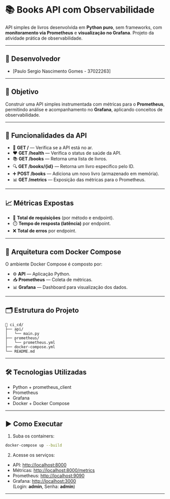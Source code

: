 
# 📚 Books API com Observabilidade

API simples de livros desenvolvida em **Python puro**, sem frameworks, com **monitoramento via Prometheus** e **visualização no Grafana**. Projeto da atividade prática de observabilidade.

---

## 👤 Desenvolvedor

- [Paulo Sergio Nascimento Gomes - 37022263]

---

## 🧠 Objetivo

Construir uma API simples instrumentada com métricas para o **Prometheus**, permitindo análise e acompanhamento no **Grafana**, aplicando conceitos de observabilidade.

---

## 🚀 Funcionalidades da API

- 🔗 **GET /** — Verifica se a API está no ar.
- ❤️ **GET /health** — Verifica o status de saúde da API.
- 📚 **GET /books** — Retorna uma lista de livros.
- 🔍 **GET /books/{id}** — Retorna um livro específico pelo ID.
- ➕ **POST /books** — Adiciona um novo livro (armazenado em memória).
- 📊 **GET /metrics** — Exposição das métricas para o Prometheus.

---

## 📈 Métricas Expostas

- 🔢 **Total de requisições** (por método e endpoint).
- ⏱️ **Tempo de resposta (latência)** por endpoint.
- ❌ **Total de erros** por endpoint.

---

## 🐳 Arquitetura com Docker Compose

O ambiente Docker Compose é composto por:

- ⚙️ **API** — Aplicação Python.
- 📥 **Prometheus** — Coleta de métricas.
- 📊 **Grafana** — Dashboard para visualização dos dados.

---

## 🗂️ Estrutura do Projeto

```
📁 ci_cd/
├── api/
│   └── main.py
├── prometheus/
│   └── prometheus.yml
├── docker-compose.yml
└── README.md
```

---

## 🛠️ Tecnologias Utilizadas

- Python + prometheus_client
- Prometheus
- Grafana
- Docker + Docker Compose

---

## ▶️ Como Executar

1. Suba os containers:

```bash
docker-compose up --build
```

2. Acesse os serviços:

- API: [http://localhost:8000](http://localhost:8000)
- Métricas: [http://localhost:8000/metrics](http://localhost:8000/metrics)
- Prometheus: [http://localhost:9090](http://localhost:9090)
- Grafana: [http://localhost:3000](http://localhost:3000)  
  (Login: **admin**, Senha: **admin**)

---